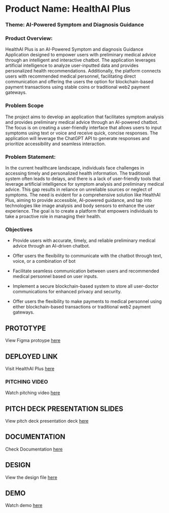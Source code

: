 # Product Name: HealthAI Plus

### Theme: AI-Powered Symptom and Diagnosis Guidance

### Product Overview:
HealthAI Plus is an AI-Powered Symptom and diagnosis Guidance Application designed to empower users with preliminary medical advice through an intelligent and interactive chatbot. The application leverages artificial intelligence to analyze user-inputted data and provides personalized health recommendations. Additionally, the platform connects users with recommended medical personnel, facilitating direct communication and offering the users the option for blockchain-based payment transactions using stable coins or traditional web2 payment gateways.

### Problem Scope
The project aims to develop an application that facilitates symptom analysis and provides preliminary medical advice through an AI-powered chatbot. The focus is on creating a user-friendly interface that allows users to input symptoms using text or voice and receive quick, concise responses. The application will leverage the ChatGPT API to generate responses and prioritize accessibility and seamless interaction.


### Problem Statement:

In the current healthcare landscape, individuals face challenges in accessing timely and personalized health information. The traditional system often leads to delays, and there is a lack of user-friendly tools that leverage artificial intelligence for symptom analysis and preliminary medical advice. This gap results in reliance on unreliable sources or neglect of symptoms. The need is evident for a comprehensive solution like HealthAI Plus, aiming to provide accessible, AI-powered guidance, and tap into technologies like image analysis and body sensors to enhance the user experience. The goal is to create a platform that empowers individuals to take a proactive role in managing their health.


### Objectives
- Provide users with accurate, timely, and reliable preliminary medical advice through an AI-driven chatbot.

- Offer users the flexibility to communicate with the chatbot through text, voice, or a combination of bot

- Facilitate seamless communication between users and recommended medical personnel based on user inputs.

- Implement a secure blockchain-based system to store all user-doctor communications for enhanced privacy and security.

- Offer users the flexibility to make payments to medical personnel using either blockchain-based transactions or traditional web2 payment gateways.



## PROTOTYPE
View Figma protoype [here](https://www.figma.com/file/qPgYdDgCZ1vslqGorHdJKd/Stutern-Health-AI?type=design&node-id=0%3A1&mode=design&t=CMpgVefsccRjN5cn-1)

## DEPLOYED LINK
Visit HealthAI Plus [here](https://health-aibot.netlify.app)

### PITCHING VIDEO
Watch pitching video [here](https://youtu.be/ewux0i5fIsA)

## PITCH DECK PRESENTATION SLIDES
View pitch deck presentation deck [here](https://www.canva.com/design/DAF1pxCLt50/5snCu4TqC1TATUhMCjADlQ/view?utm_content=DAF1pxCLt50&utm_campaign=designshare&utm_medium=link&utm_source=editor)

## DOCUMENTATION
Check Documentation [here](https://docs.google.com/document/d/1AZTXZnoEf_y23wA1Tc4aga_6-iDFTVQBkedM1Xwubdg/edit?usp=sharing)

## DESIGN
View the design file [here](https://www.figma.com/file/wsMM4pNWU541k0fe8DVPr6/health-parlour?type=design&node-id=0-1&mode=design&t=MhpnfXAsERVDqoHh-0)

## DEMO
Watch demo [here](https://youtu.be/Jq4jn0HSR58)
